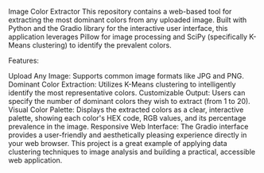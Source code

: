 Image Color Extractor
This repository contains a web-based tool for extracting the most dominant colors from any uploaded image. Built with Python and the Gradio library for the interactive user interface, this application leverages Pillow for image processing and SciPy (specifically K-Means clustering) to identify the prevalent colors.

Features:

Upload Any Image: Supports common image formats like JPG and PNG.
Dominant Color Extraction: Utilizes K-Means clustering to intelligently identify the most representative colors.
Customizable Output: Users can specify the number of dominant colors they wish to extract (from 1 to 20).
Visual Color Palette: Displays the extracted colors as a clear, interactive palette, showing each color's HEX code, RGB values, and its percentage prevalence in the image.
Responsive Web Interface: The Gradio interface provides a user-friendly and aesthetically pleasing experience directly in your web browser.
This project is a great example of applying data clustering techniques to image analysis and building a practical, accessible web application.
